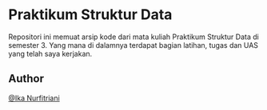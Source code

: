 # Praktikum Struktur Data
Repositori ini memuat arsip kode dari mata kuliah Praktikum Struktur Data di semester 3. Yang mana di dalamnya terdapat bagian latihan, tugas dan UAS yang telah saya kerjakan.

## Author
[@Ika Nurfitriani](http://github.com/ikanurfitriani)
